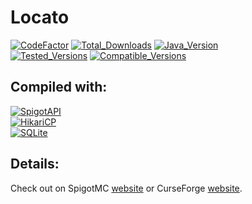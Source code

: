 # Locato
[![CodeFactor](https://img.shields.io/codefactor/grade/github/zerrium/locato?style=for-the-badge)](https://www.codefactor.io/repository/github/zerrium/locato) 
[![Total_Downloads](https://img.shields.io/spiget/downloads/87925?label=Total%20Downloads&style=for-the-badge)](https://www.spigotmc.org/resources/locato.87925/) [![Java_Version](https://img.shields.io/badge/JDK%20Version-8--11-orange?style=for-the-badge)]() <br>
[![Tested_Versions](https://img.shields.io/badge/Tested%20Versions-1.8.8--1.16.5-blue?style=for-the-badge)]() [![Compatible_Versions](https://img.shields.io/badge/Compatible%20Versions-1.8--1.16.5-black?style=for-the-badge)]()

## Compiled with:
[![SpigotAPI](https://img.shields.io/badge/SpigotAPI-1.16.5-yellow?style=for-the-badge)](https://hub.spigotmc.org/javadocs/bukkit) <br>
[![HikariCP](https://img.shields.io/badge/HikariCP-4.0.3-yellow?style=for-the-badge)](https://github.com/brettwooldridge/HikariCP) <br>
[![SQLite](https://img.shields.io/badge/SQLite-3.34.0-yellow?style=for-the-badge)](https://github.com/sqlite/sqlite) <br>


## Details:
Check out on SpigotMC [website](https://www.spigotmc.org/resources/locato.87925/)
or CurseForge [website](https://www.curseforge.com/minecraft/bukkit-plugins/locato).
